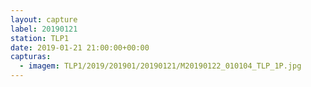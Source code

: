 ```yaml
---
layout: capture
label: 20190121
station: TLP1
date: 2019-01-21 21:00:00+00:00
capturas:
  - imagem: TLP1/2019/201901/20190121/M20190122_010104_TLP_1P.jpg
---
```

